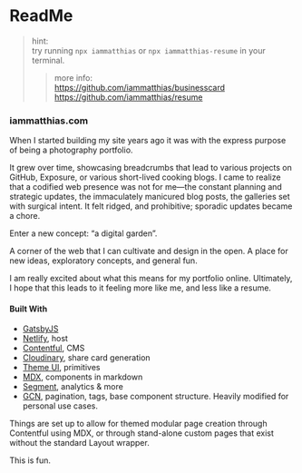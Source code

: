 # ReadMe

> hint:\
> try running `npx iammatthias` or `npx iammatthias-resume` in your terminal.
>> more info:\
>> https://github.com/iammatthias/businesscard \
>> https://github.com/iammatthias/resume

### iammatthias.com 

When I started building my site years ago it was with the express purpose of being a photography portfolio. 

It grew over time, showcasing breadcrumbs that lead to various projects on GitHub, Exposure, or various short-lived cooking blogs. I came to realize that a codified web presence was not for me—the constant planning and strategic updates, the immaculately manicured blog posts, the galleries set with surgical intent. It felt ridged, and prohibitive; sporadic updates became a chore. 

Enter a new concept: “a digital garden”. 

A corner of the web that I can cultivate and design in the open. A place for new ideas, exploratory concepts, and general fun. 

I am really excited about what this means for my portfolio online. Ultimately, I hope that this leads to it feeling more like me, and less like a resume. 

#### Built With 
- [GatsbyJS](https://www.gatsbyjs.org/)
- [Netlify](https://www.netlify.com/), host
- [Contentful](https://www.contentful.com), CMS
- [Cloudinary](https://cloudinary.com/), share card generation
- [Theme UI](https://theme-ui.com/), primitives 
- [MDX](https://mdxjs.com/), components in markdown
- [Segment](https://segment.com/), analytics & more
- [GCN](https://github.com/ryanwiemer/gatsby-starter-gcn), pagination, tags, base component structure. Heavily modified for personal use cases. 


Things are set up to allow for themed modular page creation through Contentful using MDX, or through stand-alone custom pages that exist without the standard Layout wrapper. 

This is fun. 
